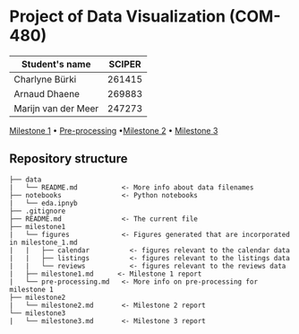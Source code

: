 # Project of Data Visualization (COM-480)

| Student's name | SCIPER |
| -------------- | ------ |
| Charlyne Bürki | 261415 |
| Arnaud Dhaene  | 269883 |
| Marijn van der Meer | 247273 |

[Milestone 1](https://github.com/com-480-data-visualization/data-visualization-project-2021-cam/blob/master/milestone1/milestone1.md) •  [Pre-processing](https://github.com/com-480-data-visualization/data-visualization-project-2021-cam/blob/master/milestone1/pre-processing.md)  •[Milestone 2](https://github.com/com-480-data-visualization/data-visualization-project-2021-cam/blob/master/milestone2/milestone2.md) • [Milestone 3](https://github.com/com-480-data-visualization/data-visualization-project-2021-cam/blob/master/milestone3/milestone3.md)

## Repository structure

``` 
├── data
|   └── README.md           <- More info about data filenames
├── notebooks               <- Python notebooks
|   └── eda.ipnyb
├── .gitignore
├── README.md               <- The current file
├── milestone1
|   └── figures             <- Figures generated that are incorporated in milestone_1.md       
|   |   ├── calendar          <- figures relevant to the calendar data
|   |   ├── listings          <- figures relevant to the listings data
|   |   └── reviews           <- figures relevant to the reviews data
|   ├── milestone1.md      <- Milestone 1 report
|   └── pre-processing.md   <- More info on pre-processing for milestone 1
├── milestone2
|   └── milestone2.md       <- Milestone 2 report
└── milestone3
|   └── milestone3.md       <- Milestone 3 report

```

